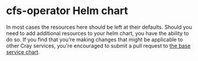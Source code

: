 # cfs-operator Helm chart

In most cases the resources here should be left at their defaults. Should you need to add additional resources to your helm chart, you have the ability to do so. If you find that you're making changes that might be applicable to other Cray services, you're encouraged to submit a pull request to [the base service chart](https://stash.us.cray.com/projects/SPET/repos/cray-charts/browse/stable/cray-service).
